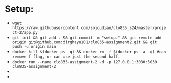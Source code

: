 # Setup:
- ```wget https://raw.githubusercontent.com/sojoudian/clo835_s24/master/project-2/app.py```
- ```git init && git add . && git commit -m "setup." && git remote add origin git@github.com:dirghayu101/clo835-assignment2.git && git push -u origin main```
- ```docker kill $(docker ps -q) && docker rm -f $(docker ps -a -q) #can remove f flag, or can use just the second half. ```
- ```docker run --name clo835-assignment-2 -d -p 127.0.0.1:3030:3030 clo835-assignment-2```
- 
- 
